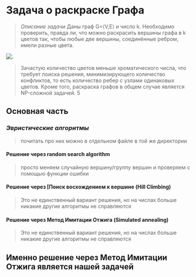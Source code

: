  

# **Задача о раскраске Графа**

> *Описание задачи*
> Даны граф G=⟨V,E⟩ и число k. Необходимо проверить, правда ли, что можно раскрасить вершины графа в k цветов так, чтобы любые две вершины, соединённые ребром, имели разные цвета.

![.](https://w7.pngwing.com/pngs/867/829/png-transparent-graph-coloring-graph-theory-vertex-mathematics-mathematics-angle-triangle-symmetry-thumbnail.png)

> Зачастую количество цветов меньше хроматического числа, что требует поиска решения, минимизирующего количество конфликтов, то есть количество ребер с узлами одинаковых цветов. Кроме того, раскраска графов в общем случае является NP-сложной задачей. 5

## Основная часть

### *Эвристические алгоритмы* 

> почитать про них можно в отдельном файле в той же директории

#### Решение через random search algorithm

> просто меняем случайную вершину/группу вершин и проверяем с помощью функции ошибки

#### Решение через [Поиск восхождением к вершине (Hill Climbing)

> Это не единственный вариант решения, но на числах больше никакие другие алгоритмы не справляются

####  Решение через Метод Имитации Отжига (Simulated annealing)

> Это не единственный вариант решения, но на числах больше никакие другие алгоритмы не справляются



## Именно решение через Метод Имитации Отжига является нашей задачей

